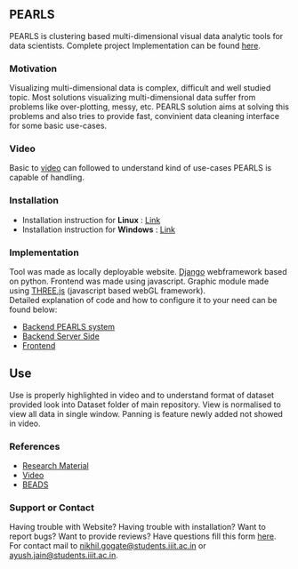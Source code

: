 ## PEARLS

PEARLS is clustering based multi-dimensional visual data analytic tools for data scientists. Complete project Implementation can be found [here](https://github.com/jainayush975/PEARLS).

### Motivation

Visualizing multi-dimensional data is complex, difficult and well studied topic. Most solutions visualizing multi-dimensional data suffer from problems like over-plotting, messy, etc. PEARLS solution aims at solving this problems and also tries to provide fast, convinient data cleaning interface for some basic use-cases.

### Video  
Basic to [video]() can followed to understand kind of use-cases PEARLS is capable of handling.

### Installation
- Installation instruction for **Linux** : [Link](./installation)  
- Installation instruction for **Windows** : [Link]()

### Implementation
Tool was made as locally deployable website. [Django](https://www.djangoproject.com/) webframework based on python. Frontend was made using javascript. Graphic module made using [THREE.js](https://threejs.org/) (javascript based webGL framework).  
Detailed explanation of code and how to configure it to your need can be found below:
- [Backend PEARLS system](./backend)
- [Backend Server Side]()
- [Frontend]()

## Use
Use is properly highlighted in video and to understand format of dataset provided look into Dataset folder of main repository. View is normalised to view all data in single window. Panning is feature newly added not showed in video.

### References

- [Research Material]()
- [Video]()
- [BEADS](https://ieeexplore.ieee.org/document/5333417)  

### Support or Contact

Having trouble with Website? Having trouble with installation? Want to report bugs? Want to provide reviews? Have questions fill this form [here]().  
For contact mail to [nikhil.gogate@students.iiit.ac.in](nikhil.gogate@students.iiit.ac.in) or [ayush.jain@students.iiit.ac.in](ayush.jain@students.iiit.ac.in).
